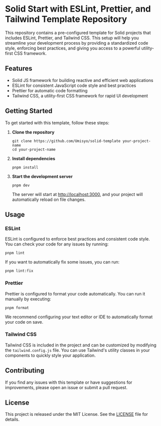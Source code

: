 # Solid Start with ESLint, Prettier, and Tailwind Template Repository

This repository contains a pre-configured template for Solid projects that includes ESLint, Prettier, and Tailwind CSS. This setup will help you streamline your development process by providing a standardized code style, enforcing best practices, and giving you access to a powerful utility-first CSS framework.

## Features

- Solid JS framework for building reactive and efficient web applications
- ESLint for consistent JavaScript code style and best practices
- Prettier for automatic code formatting
- Tailwind CSS, a utility-first CSS framework for rapid UI development

## Getting Started

To get started with this template, follow these steps:

1. **Clone the repository**

   ```
   git clone https://github.com/Umisyo/solid-template your-project-name
   cd your-project-name
   ```

2. **Install dependencies**

   ```
   pnpm install
   ```

3. **Start the development server**

   ```
   pnpm dev
   ```

   The server will start at [http://localhost:3000](http://localhost:3000), and your project will automatically reload on file changes.

## Usage

### ESLint

ESLint is configured to enforce best practices and consistent code style. You can check your code for any issues by running:

```
pnpm lint
```

If you want to automatically fix some issues, you can run:

```
pnpm lint:fix
```

### Prettier

Prettier is configured to format your code automatically. You can run it manually by executing:

```
pnpm format
```

We recommend configuring your text editor or IDE to automatically format your code on save.

### Tailwind CSS

Tailwind CSS is included in the project and can be customized by modifying the `tailwind.config.js` file. You can use Tailwind's utility classes in your components to quickly style your application.

## Contributing

If you find any issues with this template or have suggestions for improvements, please open an issue or submit a pull request.

## License

This project is released under the MIT License. See the [LICENSE](LICENSE) file for details.
